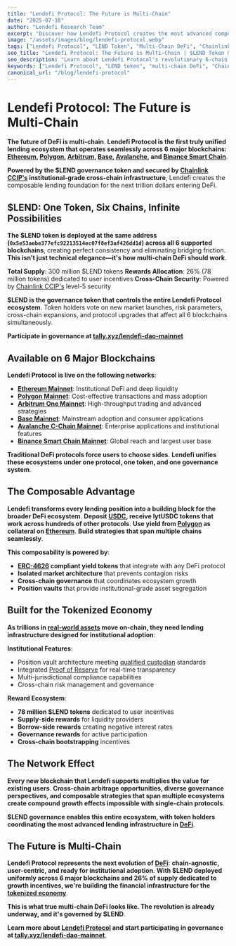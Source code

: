 ```yaml
---
title: "Lendefi Protocol: The Future is Multi-Chain"
date: "2025-07-18"
author: "Lendefi Research Team"
excerpt: "Discover how Lendefi Protocol creates the most advanced composable lending ecosystem across 6 blockchains, powered by the $LEND token and Chainlink CCIP for the multi-trillion dollar tokenized asset future."
image: "/assets/images/blog/lendefi-protocol.webp"
tags: ["Lendefi Protocol", "LEND Token", "Multi-Chain DeFi", "Chainlink CCIP", "Composable Lending", "Cross-Chain"]
seo_title: "Lendefi Protocol: The Future is Multi-Chain | $LEND Token & Cross-Chain Lending"
seo_description: "Learn about Lendefi Protocol's revolutionary 6-chain composable lending ecosystem powered by $LEND token, Chainlink CCIP integration, 300M supply, and 26% rewards allocation."
keywords: ["Lendefi Protocol", "LEND token", "multi-chain DeFi", "Chainlink CCIP", "cross-chain lending", "composable DeFi", "tokenomics"]
canonical_url: "/blog/lendefi-protocol"
---
```


# Lendefi Protocol: The Future is Multi-Chain

**The future of DeFi is multi-chain**. **Lendefi Protocol is the first truly unified lending ecosystem that operates seamlessly across 6 major blockchains: [Ethereum](https://ethereum.org/), [Polygon](https://polygon.technology/), [Arbitrum](https://arbitrum.io/), [Base](https://base.org/), [Avalanche](https://www.avax.com/), and [Binance Smart Chain](https://www.bnbchain.org/)**.

**Powered by the $LEND governance token and secured by [Chainlink CCIP's](https://chain.link/cross-chain) institutional-grade cross-chain infrastructure**, Lendefi creates the composable lending foundation for the next trillion dollars entering DeFi.

## **$LEND: One Token, Six Chains, Infinite Possibilities**

**The $LEND token is deployed at the same address (`0x5e53aebe377efc92213514ec07f8ef3af426dd1d`) across all 6 supported blockchains**, creating perfect consistency and eliminating bridging friction. **This isn't just technical elegance—it's how multi-chain DeFi should work**.

**Total Supply**: 300 million $LEND tokens
**Rewards Allocation**: 26% (78 million tokens) dedicated to user incentives
**Cross-Chain Security**: Powered by [Chainlink CCIP's](https://chain.link/cross-chain) level-5 security

**$LEND is the governance token that controls the entire Lendefi Protocol ecosystem**. Token holders vote on new market launches, risk parameters, cross-chain expansions, and protocol upgrades that affect all 6 blockchains simultaneously.

**Participate in governance at [tally.xyz/lendefi-dao-mainnet](https://tally.xyz/lendefi-dao-mainnet)**

## **Available on 6 Major Blockchains**

**Lendefi Protocol is live on the following networks**:
- **[Ethereum Mainnet](https://etherscan.io/token/0x5e53aebe377efc92213514ec07f8ef3af426dd1d)**: Institutional DeFi and deep liquidity
- **[Polygon Mainnet](https://polygonscan.com/token/0x5e53aebe377efc92213514ec07f8ef3af426dd1d)**: Cost-effective transactions and mass adoption  
- **[Arbitrum One Mainnet](https://arbiscan.io/token/0x5e53aebe377efc92213514ec07f8ef3af426dd1d)**: High-throughput trading and advanced strategies
- **[Base Mainnet](https://basescan.org/token/0x5e53aebe377efc92213514ec07f8ef3af426dd1d)**: Mainstream adoption and consumer applications
- **[Avalanche C-Chain Mainnet](https://snowtrace.io/token/0x5e53aebe377efc92213514ec07f8ef3af426dd1d)**: Enterprise applications and institutional features
- **[Binance Smart Chain Mainnet](https://bscscan.com/token/0x5e53aebe377efc92213514ec07f8ef3af426dd1d)**: Global reach and largest user base

**Traditional DeFi protocols force users to choose sides**. **Lendefi unifies these ecosystems under one protocol, one token, and one governance system**.

## **The Composable Advantage**

**Lendefi transforms every lending position into a building block for the broader DeFi ecosystem**. **Deposit [USDC](https://www.centre.co/usdc), receive lytUSDC tokens that work across hundreds of other protocols**. **Use yield from [Polygon](https://polygon.technology/) as collateral on [Ethereum](https://ethereum.org/)**. **Build strategies that span multiple chains seamlessly**.

**This composability is powered by**:
- **[ERC-4626](https://ethereum.org/en/developers/docs/standards/tokens/erc-4626/) compliant yield tokens** that integrate with any DeFi protocol
- **Isolated market architecture** that prevents contagion risks
- **Cross-chain governance** that coordinates ecosystem growth
- **Position vaults** that provide institutional-grade asset segregation

## **Built for the Tokenized Economy**

**As trillions in [real-world assets](https://www.mckinsey.com/industries/financial-services/our-insights/tokenization-a-digital-asset-deja-vu-or-paradigm-shift) move on-chain, they need lending infrastructure designed for institutional adoption**:

**Institutional Features**:
- Position vault architecture meeting [qualified custodian](https://www.sec.gov/investment/qualified-custodian-faqs) standards
- Integrated [Proof of Reserve](https://chain.link/proof-of-reserve) for real-time transparency  
- Multi-jurisdictional compliance capabilities
- Cross-chain risk management and governance

**Reward Ecosystem**:
- **78 million $LEND tokens** dedicated to user incentives
- **Supply-side rewards** for liquidity providers
- **Borrow-side rewards** creating negative interest rates
- **Governance rewards** for active participation
- **Cross-chain bootstrapping** incentives

## **The Network Effect**

**Every new blockchain that Lendefi supports multiplies the value for existing users**. **Cross-chain arbitrage opportunities, diverse governance perspectives, and composable strategies that span multiple ecosystems create compound growth effects impossible with single-chain protocols**.

**$LEND governance enables this entire ecosystem, with token holders coordinating the most advanced lending infrastructure in [DeFi](https://defipulse.com/)**.

## **The Future is Multi-Chain**

**Lendefi Protocol represents the next evolution of [DeFi](https://ethereum.org/en/defi/)**: **chain-agnostic, user-centric, and ready for institutional adoption**. **With $LEND deployed uniformly across 6 major blockchains and 26% of supply dedicated to growth incentives, we're building the financial infrastructure for the [tokenized economy](https://www2.deloitte.com/us/en/insights/industry/financial-services/tokenization-of-assets.html)**.

**This is what true multi-chain DeFi looks like. The revolution is already underway, and it's governed by $LEND**.

**Learn more about [Lendefi Protocol](https://lendefi.com/) and start participating in governance at [tally.xyz/lendefi-dao-mainnet](https://tally.xyz/lendefi-dao-mainnet)**.